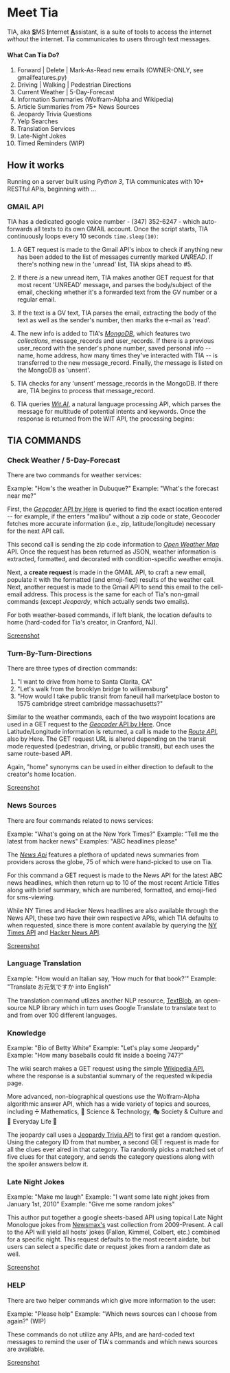 # Meet Tia 

TIA, aka <b><u>S</u></b>MS <b><u>I</u></b>nternet <b><u>A</u></b>ssistant, is a suite of tools to access the internet <i>without</i> the internet. Tia communicates to users through text messages. 

#### What Can Tia Do?

1. Forward | Delete | Mark-As-Read new emails (OWNER-ONLY, see gmailfeatures.py)
2. Driving | Walking | Pedestrian Directions 
3. Current Weather | 5-Day-Forecast
4. Information Summaries (Wolfram-Alpha and Wikipedia)
5. Article Summaries from 75+ News Sources
6. Jeopardy Trivia Questions
7. Yelp Searches
8. Translation Services
9. Late-Night Jokes
10. Timed Reminders (WIP) 

## How it works

Running on a server built using <i>Python 3</i>, TIA communicates with 10+ RESTful APIs, beginning with ...
 
### GMAIL API 

TIA has a dedicated google voice number - (347) 352-6247 - which auto-forwards all texts to its own GMAIL account. Once the script starts, TIA continuously loops every 10 seconds `time.sleep(10)`:

1. A GET request is made to the Gmail API's inbox to check if anything new has been added to the list of messages currently marked <i>UNREAD</i>.  If there's nothing new in the 'unread' list, TIA skips ahead to #5. 

2. If there <i>is</i> a new unread item, TIA makes another GET request for that most recent 'UNREAD' message, and parses the body/subject of the email, checking whether it's a forwarded text from the GV number or a regular email.

3. If the text is a GV text, TIA parses the email, extracting the body of the text as well as the sender's number, then marks the e-mail as 'read'. 

4. The new info is added to TIA's <i><a href="https://mlab.com">MongoDB</i></a>, which features two <i>collections</i>, message_records and user_records. If there is a previous user_record with the sender's phone number, saved personal info -- name, home address, how many times they've interacted with TIA -- is transferred to the new message_record. Finally, the message is listed on the MongoDB as 'unsent'. 

5. TIA checks for any 'unsent' message_records in the MongoDB. If there are, TIA begins to process that message_record. 

6. TIA queries <i><a href="https://mlab.com">Wit.AI</i></a>, a natural language processing API, which parses the message for multitude of potential intents and keywords. Once the response is returned from the WIT API, the processing begins:

## TIA COMMANDS

### Check Weather / 5-Day-Forecast

There are two commands for weather services:

Example: "How's the weather in Dubuque?"
Example: "What's the forecast near me?"

First, the <a href="https://developer.here.com/documentation/geocoder/topics/quick-start-geocode.html"><i>Geocoder</i> API by Here</a> is queried to find the exact location entered -- for example, if the enters "malibu" without a zip code or state, Geocoder fetches more accurate information (i.e., zip, latitude/longitude) necessary for the next API call. 

This second call is sending the zip code information to <i><a href="https://openweathermap.org/API">Open Weather Map</a></i> API.  Once the request has been returned as JSON, weather information is extracted, formatted, and decorated with condition-specific weather emojis. 

Next, a <b>create request</b> is made in the GMAIL API, to craft a new email, populate it with the formatted (and emoji-fied) results of the weather call. Next, another request is made to the Gmail API to send this email to the cell-email address. This process is the same for each of Tia's non-gmail commands (except <i>Jeopardy</i>, which actually sends two emails).  

For both weather-based commands, if left blank, the location defaults to home (hard-coded for Tia's creator, in Cranford, NJ).

<a href="https://ibb.co/dFdw4y">Screenshot</a>

### Turn-By-Turn-Directions

There are three types of direction commands:

1. "I want to drive from home to Santa Clarita, CA"
2. "Let's walk from the brooklyn bridge to williamsburg"
3. "How would I take public transit from faneuil hall marketplace boston to 1575 cambridge street cambridge massachusetts?"

Similar to the weather commands, each of the two waypoint locations are used in a GET request to the <a href="https://developer.here.com/documentation/geocoder/topics/quick-start-geocode.html"><i>Geocoder</i> API by Here</a>. Once Latitude/Longitude information is returned, a call is made to the <a href="https://developer.here.com/documentation/routing/topics/what-is.html"><i>Route API</i></a>, also by Here. The GET request URL is altered depending on the transit mode requested (pedestrian, driving, or public transit), but each uses the same route-based API. 

Again, "home" synonyms can be used in either direction to default to the creator's home location.

<a href="https://ibb.co/mLyJHJ">Screenshot</a>

### News Sources

There are four commands related to news services:

Example: "What's going on at the New York Times?"
Example: "Tell me the latest from hacker news"
Examples: "ABC headlines please"

The <a href="https://newsapi.org/"><i>News Api</i></a> features a plethora of updated news summaries from providers across the globe, 75 of which were hand-picked to use on Tia. 

For this command a GET request is made to the News API for the latest ABC news headlines, which then return up to 10 of the most recent Article Titles along with brief summary, which are numbered, formatted, and emoji-fied for sms-viewing.  

While NY Times and Hacker News headlines are also available through the News API, these two have their own respective APIs, which TIA defaults to when requested, since there is more content available by querying the <a href= "https://developer.nytimes.com/">NY Times API</a> and <a href="https://github.com/HackerNews/API">Hacker News API</a>.  

<a href="https://ibb.co/fEJUPy">Screenshot</a>

### Language Translation

Example: "How would an Italian say, 'How much for that book?'"
Example: "Translate お元気ですか into English"

The translation command utlizes another NLP resource, <a href="https://textblob.readthedocs.io/en/dev/">TextBlob</a>, an open-source NLP library which in turn uses Google Translate to translate text to and from over 100 different languages. 

### Knowledge

Example: "Bio of Betty White"
Example: "Let's play some Jeopardy"
Example: "How many baseballs could fit inside a boeing 747?"

The wiki search makes a GET request using the simple <a href="https://www.mediawiki.org/wiki/API:Main_page">Wikipedia API</a>, where the response is a substantial summary of the requested wikipedia page.  

More advanced, non-biographical questions use the Wolfram-Alpha algorithmic answer API, which has a wide variety of topics and sources,  including ➗ Mathematics, 🔬 Science & Technology, 🎭 Society & Culture and 🍴 Everyday Life 🏀

The jeopardy call uses a <a href="http://jservice.io/">Jeopardy Trivia API</a> to first get a random question. Using the category ID from that number, a second GET request is made for all the clues ever aired in that category. Tia randomly picks a matched set of five clues for that category, and sends the category questions along with the spoiler answers below it. 

### Late Night Jokes

Example: "Make me laugh"
Example: "I want some late night jokes from January 1st, 2010"
Example: "Give me some random jokes"

This author put together a google sheets-based API using topical Late Night Monologue jokes from <a href="https://www.newsmax.com/jokes/">Newsmax's</a> vast collection from 2009-Present. A call to the API will yield all hosts' jokes (Fallon, Kimmel, Colbert, etc.) combined for a specific night. This request defaults to the most recent airdate, but users can select a specific date or request jokes from a random date as well. 

<a href="https://ibb.co/mG7pPy">Screenshot</a>

### HELP

There are two helper commands which give more information to the user:

Example: "Please help"
Example: "Which news sources can I choose from again?" (WIP)

These commands do not utilize any APIs, and are hard-coded text messages to remind the user of TIA's commands and which news sources are available. 

<a href="https://ibb.co/evXdHJ">Screenshot</a>

